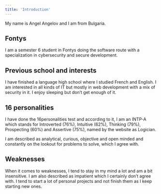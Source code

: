```yaml
---
title: 'Introduction'
---
```


My name is Angel Angelov and I am from Bulgaria.

## Fontys

I am a semester 6 student in Fontys doing the software route with a specialization in cybersecurity and secure development.

## Previous school and interests

I have finished a language high school where I studied French and English. I am interested in all kinds of IT but mostly in web development with a mix of security in it. I enjoy sleeping but don’t get enough of it.

## 16 personalities

I have done the 16personalities test and according to it, I am an INTP-A which stands for Introverted (76%), Intuitive (62%), Thinking (79%), Prospecting (60%) and Assertive (75%), named by the website as Logician.

I am described as analytical, curious, objective and open minded and constantly on the lookout for problems to solve, which I agree with.

## Weaknesses

When it comes to weaknesses, I tend to stay in my mind a lot and am a bit insensitive. I am also described as impatient which I certainly don’t agree with. I tend to start a lot of personal projects and not finish them as I keep starting new ones.
